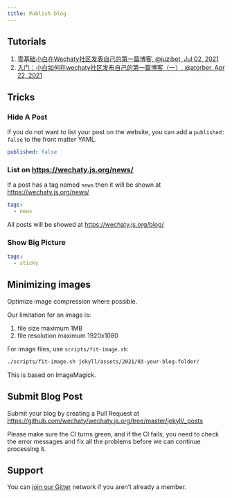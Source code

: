 ```yaml
---
title: Publish blog
---
```


## Tutorials

1. [零基础小白在Wechaty社区发表自己的第一篇博客, @juzibot, Jul 02, 2021](https://wechaty.js.org/2021/07/02/how-to-publish-blog-on-wechaty/)
2. [入门：小白如何在wechaty社区发布自己的第一篇博客（一）, @atorber, Apr 22, 2021](https://wechaty.js.org/2021/04/22/how-to-publish-blog-on-wechaty/)

## Tricks

### Hide A Post

If you do not want to list your post on the website,
you can add a `published: false` to the front matter YAML.

```yaml
published: false
```

### List on <https://wechaty.js.org/news/>

If a post has a tag named `news`
then it will be shown at <https://wechaty.js.org/news/>

```yaml
tags:
  - news
```

All posts will be showed at <https://wechaty.js.org/blog/>

### Show Big Picture

```yaml
tags:
  - sticky
```

## Minimizing images

Optimize image compression where possible.

Our limitation for an image is:

1. file size maximum 1MB
1. file resolution maximum 1920x1080

For image files, use `scripts/fit-image.sh`:

```sh
./scripts/fit-image.sh jekyll/assets/2021/03-your-blog-folder/
```

This is based on ImageMagick.

## Submit Blog Post

Submit your blog by creating a Pull Request at <https://github.com/wechaty/wechaty.js.org/tree/master/jekyll/_posts>

Please make sure the CI turns green, and if the CI fails, you need to check the error messages and fix all the problems before we can continue processing it.

## Support

You can [join our Gitter](https://gitter.im/wechaty/wechaty) network if you aren’t already a member.
